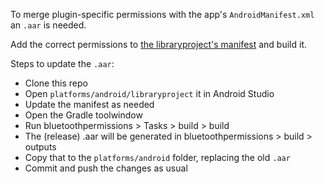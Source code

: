 To merge plugin-specific permissions with the app's `AndroidManifest.xml` an `.aar` is needed.

Add the correct permissions to [the libraryproject's manifest](libraryproject/bluetoothpermissions/src/main/AndroidManifest.xml) and build it.

Steps to update the `.aar`:

* Clone this repo
* Open `platforms/android/libraryproject` it in Android Studio
* Update the manifest as needed
* Open the Gradle toolwindow
* Run bluetoothpermissions > Tasks > build > build
* The (release) .aar will be generated in bluetoothpermissions > build > outputs
* Copy that to the `platforms/android` folder, replacing the old `.aar`
* Commit and push the changes as usual